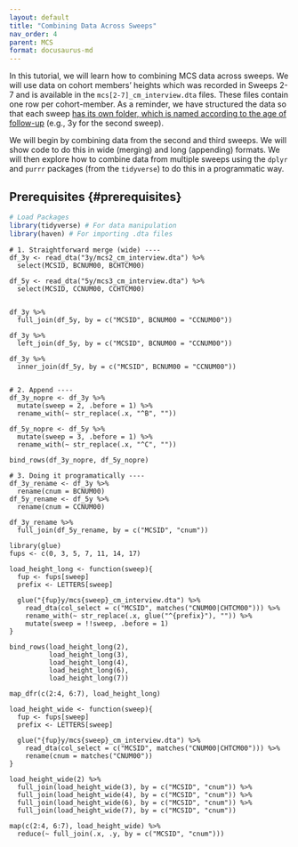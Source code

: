 ```yaml
---
layout: default
title: "Combining Data Across Sweeps"
nav_order: 4
parent: MCS
format: docusaurus-md
---
```


In this tutorial, we will learn how to combining MCS data across sweeps.
We will use data on cohort members’ heights which was recorded in Sweeps
2-7 and is available in the `mcs[2-7]_cm_interview.dta` files. These
files contain one row per cohort-member. As a reminder, we have
structured the data so that each sweep [has its own folder, which is
named according to the age of
follow-up](https://cls-data.github.io/docs/mcs-sweep_folders.html)
(e.g., 3y for the second sweep).

We will begin by combining data from the second and third sweeps. We
will show code to do this in wide (merging) and long (appending)
formats. We will then explore how to combine data from multiple sweeps
using the `dplyr` and `purrr` packages (from the `tidyverse`) to do this
in a programmatic way.

## Prerequisites {#prerequisites}

``` r
# Load Packages
library(tidyverse) # For data manipulation
library(haven) # For importing .dta files
```

``` text
# 1. Straightforward merge (wide) ----
df_3y <- read_dta("3y/mcs2_cm_interview.dta") %>%
  select(MCSID, BCNUM00, BCHTCM00)

df_5y <- read_dta("5y/mcs3_cm_interview.dta") %>%
  select(MCSID, CCNUM00, CCHTCM00)


df_3y %>%
  full_join(df_5y, by = c("MCSID", BCNUM00 = "CCNUM00"))

df_3y %>%
  left_join(df_5y, by = c("MCSID", BCNUM00 = "CCNUM00"))

df_3y %>%
  inner_join(df_5y, by = c("MCSID", BCNUM00 = "CCNUM00"))


# 2. Append ----
df_3y_nopre <- df_3y %>%
  mutate(sweep = 2, .before = 1) %>%
  rename_with(~ str_replace(.x, "^B", ""))

df_5y_nopre <- df_5y %>%
  mutate(sweep = 3, .before = 1) %>%
  rename_with(~ str_replace(.x, "^C", ""))

bind_rows(df_3y_nopre, df_5y_nopre)

# 3. Doing it programatically ----
df_3y_rename <- df_3y %>%
  rename(cnum = BCNUM00)
df_5y_rename <- df_5y %>%
  rename(cnum = CCNUM00)

df_3y_rename %>%
  full_join(df_5y_rename, by = c("MCSID", "cnum"))

library(glue)
fups <- c(0, 3, 5, 7, 11, 14, 17)

load_height_long <- function(sweep){
  fup <- fups[sweep]
  prefix <- LETTERS[sweep]
  
  glue("{fup}y/mcs{sweep}_cm_interview.dta") %>%
    read_dta(col_select = c("MCSID", matches("CNUM00|CHTCM00"))) %>%
    rename_with(~ str_replace(.x, glue("^{prefix}"), "")) %>%
    mutate(sweep = !!sweep, .before = 1)
}

bind_rows(load_height_long(2),
          load_height_long(3), 
          load_height_long(4),
          load_height_long(6),
          load_height_long(7))

map_dfr(c(2:4, 6:7), load_height_long)

load_height_wide <- function(sweep){
  fup <- fups[sweep]
  prefix <- LETTERS[sweep]
  
  glue("{fup}y/mcs{sweep}_cm_interview.dta") %>%
    read_dta(col_select = c("MCSID", matches("CNUM00|CHTCM00"))) %>%
    rename(cnum = matches("CNUM00"))
}

load_height_wide(2) %>%
  full_join(load_height_wide(3), by = c("MCSID", "cnum")) %>%
  full_join(load_height_wide(4), by = c("MCSID", "cnum")) %>%
  full_join(load_height_wide(6), by = c("MCSID", "cnum")) %>%
  full_join(load_height_wide(7), by = c("MCSID", "cnum"))

map(c(2:4, 6:7), load_height_wide) %>%
  reduce(~ full_join(.x, .y, by = c("MCSID", "cnum")))
```

